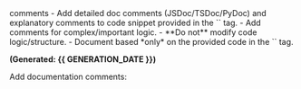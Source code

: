 <instructions>
comments
- Add detailed doc comments (JSDoc/TSDoc/PyDoc) and explanatory comments to code snippet provided in the `<task>` tag.
- Add comments for complex/important logic.
- **Do not** modify code logic/structure.
- Document based *only* on the provided code in the `<task>` tag.
</instructions>

**(Generated: {{ GENERATION_DATE }})**

<task>
Add documentation comments:
</task>
